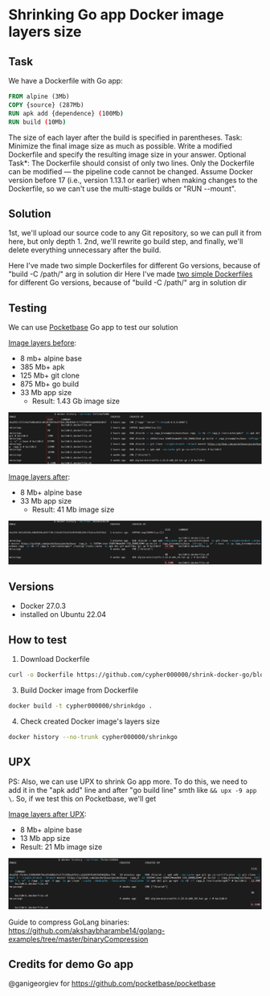 # Shrinking Go app Docker image layers size 


## Task
We have a Dockerfile with Go app:
``` Dockerfile
FROM alpine (3Mb)
COPY {source} (287Mb)
RUN apk add {dependence} (100Mb)
RUN build (10Mb)
```
The size of each layer after the build is specified in parentheses.
Task: Minimize the final image size as much as possible. Write a modified Dockerfile and specify the resulting image size in your answer.
Optional Task*: The Dockerfile should consist of only two lines.
Only the Dockerfile can be modified — the pipeline code cannot be changed.
Assume Docker version before 17 (i.e., version 1.13.1 or earlier) when making changes to the Dockerfile, so we can't use the multi-stage builds or "RUN --mount".

## Solution

1st, we'll upload our source code to any Git repository, so we can pull it from here, but only depth 1.
2nd, we'll rewrite go build step, and finally, we'll delete everything unnecessary after the build.

Here I've made two simple Dockerfiles for different Go versions, because of "build -C /path/" arg in solution dir
Here I've made [two simple Dockerfiles](https://github.com/cypher000000/shrink-docker-go/tree/main/solution) for different Go versions, because of "build -C /path/" arg in solution dir

## Testing 

We can use [Pocketbase](https://github.com/pocketbase/pocketbase) Go app to test our solution


 [Image layers before](https://github.com/cypher000000/shrink-docker-go/blob/main/testing/Dockerfile_t_before):
- 8 mb+ alpine base
- 385 Mb+ apk
- 125 Mb+ git clone
- 875 Mb+ go build
- 33 Mb app size
  -  Result: 1.43 Gb image size
    
![before](screens/layers_before.png?cachebust=1)

 [Image layers after](https://github.com/cypher000000/shrink-docker-go/blob/main/testing/Dockerfile_t_after):
- 8 Mb+ alpine base
- 33 Mb app size
  -  Result: 41 Mb image size
    
![after](screens/layers_2_2.png?cachebust=1)

## Versions

- Docker 27.0.3
- installed on Ubuntu 22.04

## How to test

1. Download Dockerfile
``` bash
curl -o Dockerfile https://github.com/cypher000000/shrink-docker-go/blob/main/testing/Dockerfile_t_after_upx
```
3. Build Docker image from Dockerfile
``` bash
docker build -t cypher000000/shrinkdgo .
```
4. Check created Docker image's layers size
``` bash
docker history --no-trunk cypher000000/shrinkgo
```
 
## UPX
PS:
Also, we can use UPX to shrink Go app more. To do this, we need to add it in the "apk add" line and after "go build line" smth like ```&& upx -9 app \```.
So, if we test this on Pocketbase, we'll get 

 [Image layers after UPX](https://github.com/cypher000000/shrink-docker-go/blob/main/testing/Dockerfile_t_after_upx):
-  8 Mb+ alpine base
-  13 Mb app size
  -  Result: 21 Mb image size
    
![after upx](screens/layers_1_1.png?cachebust=1)

Guide to compress GoLang binaries:
https://github.com/akshaybharambe14/golang-examples/tree/master/binaryCompression

## Credits for demo Go app

@ganigeorgiev for https://github.com/pocketbase/pocketbase

